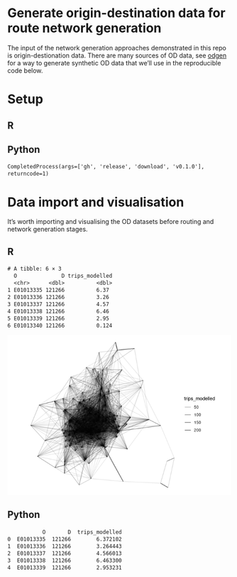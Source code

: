 # Generate origin-destination data for route network generation


The input of the network generation approaches demonstrated in this repo
is origin-destionation data. There are many sources of OD data, see
[odgen](odgen.qmd) for a way to generate synthetic OD data that we’ll
use in the reproducible code below.

# Setup

<div class="panel-tabset" group="language">

## R

<!---
 jn: I would suggest to use specific packages from tidyverse instead of attaching the whole tidyverse 
&#10;rl: Why? Tidyverse is popular and it makes life easy.
Also that's the approach in the teaching materials.
For the book and for software development that's another matter but for this blog post I think it's fine.
--->

## Python

    CompletedProcess(args=['gh', 'release', 'download', 'v0.1.0'], returncode=1)

</div>

# Data import and visualisation

It’s worth importing and visualising the OD datasets before routing and
network generation stages.

<div class="panel-tabset" group="language">

## R

    # A tibble: 6 × 3
      O              D trips_modelled
      <chr>      <dbl>          <dbl>
    1 E01013335 121266          6.37 
    2 E01013336 121266          3.26 
    3 E01013337 121266          4.57 
    4 E01013338 121266          6.46 
    5 E01013339 121266          2.95 
    6 E01013340 121266          0.124

![](README_files/figure-commonmark/desire-lines-r-1.png)

## Python

               O       D  trips_modelled
    0  E01013335  121266        6.372102
    1  E01013336  121266        3.264443
    2  E01013337  121266        4.566013
    3  E01013338  121266        6.463300
    4  E01013339  121266        2.953231

</div>
